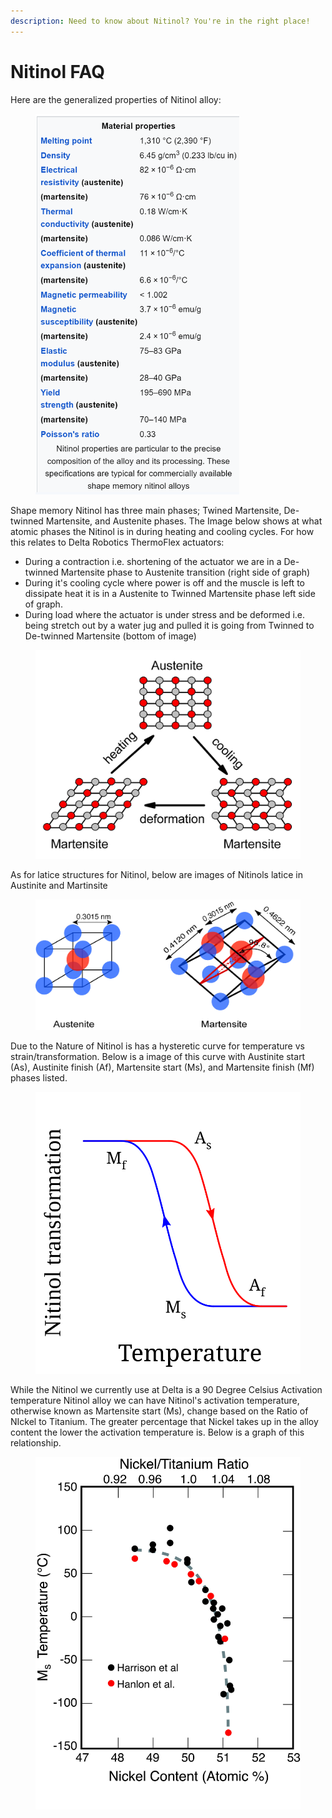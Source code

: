 ```yaml
---
description: Need to know about Nitinol? You're in the right place!
---
```


# Nitinol FAQ

Here are the generalized properties of Nitinol alloy:

<figure><img src="../.gitbook/assets/Screenshot 2024-06-16 010825.png" alt="" width="326"><figcaption></figcaption></figure>

Shape memory Nitinol has three main phases; Twined Martensite, De-twinned Martensite, and Austenite phases. The Image below shows at what atomic phases the Nitinol is in during heating and cooling cycles. For how this relates to Delta Robotics ThermoFlex actuators:

* During a contraction i.e. shortening of the actuator we are in a De-twinned Martensite phase to Austenite transition (right side of graph)
* During it's cooling cycle where power is off and the muscle is left to dissipate heat it is in a Austenite to Twinned Martensite phase left side of graph.
* During load where the actuator is under stress and be deformed i.e. being stretch out by a water jug and pulled it is going from Twinned to De-twinned Martensite (bottom of image)

<figure><img src="../.gitbook/assets/NiTi_structure_transformation.jpg" alt=""><figcaption></figcaption></figure>

As for latice structures for Nitinol, below are images of Nitinols latice in Austinite and Martinsite

<figure><img src="../.gitbook/assets/Nitinol_Austenite_and_martensite.jpg" alt=""><figcaption></figcaption></figure>

Due to the Nature of Nitinol is has a hysteretic curve  for temperature vs strain/transformation. Below is a image of this curve with Austinite start (As), Austinite finish (Af), Martensite start (Ms), and Martensite finish (Mf) phases listed. &#x20;

<figure><img src="../.gitbook/assets/Nitinol_transformation_hysterisis.svg" alt=""><figcaption></figcaption></figure>

While the Nitinol we currently use at Delta is a 90 Degree Celsius Activation temperature Nitinol alloy we can have Nitinol's activation temperature, otherwise known as Martensite start (Ms),  change based on the Ratio of NIckel to Titanium. The greater percentage that Nickel takes up in the alloy content the lower the activation temperature is. Below is a graph of this relationship.&#x20;

<figure><img src="../.gitbook/assets/Nitinol_Ms_vs_Ni_content.jpg" alt=""><figcaption></figcaption></figure>
